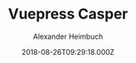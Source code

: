 ---
title: Vuepress Casper
github: https://github.com/alexander-heimbuch/vuepress-theme-casper
demo: https://alexander.heimbu.ch/vuepress-theme-casper/
author: Alexander Heimbuch
ssg:
  - Vuepress
cms:
  - DatoCMS
  - Contentful
  - NetlifyCMS
  - Forestry
date: 2018-08-26T09:29:18.000Z
description: Ghost default theme ported to vuepress
draft: true
publish_date: '2018-08-26T09:29:18Z'
update_date: '2021-06-10T18:07:43Z'
github_star: 107
github_fork: 52
---